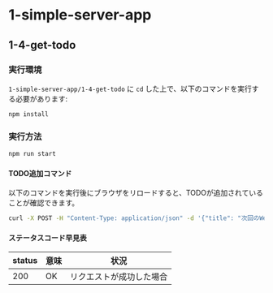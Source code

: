 # 1-simple-server-app
## 1-4-get-todo
### 実行環境
`1-simple-server-app/1-4-get-todo` に `cd` した上で、以下のコマンドを実行する必要があります:
```bash
npm install
```

### 実行方法
```bash
npm run start
```

#### TODO追加コマンド
以下のコマンドを実行後にブラウザをリロードすると、TODOが追加されていることが確認できます。
```bash
curl -X POST -H "Content-Type: application/json" -d '{"title": "次回のWeb研に出席する"}' http://localhost:8000
```

#### ステータスコード早見表

| status | 意味 | 状況 |
| --- | --- | --- |
| 200 | OK | リクエストが成功した場合 |
